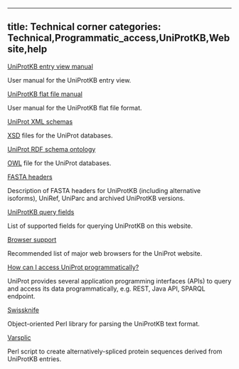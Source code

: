 
---
title: Technical corner
categories: Technical,Programmatic_access,UniProtKB,Website,help
---

[UniProtKB entry view manual](http://www.uniprot.org/manual)  
  
User manual for the UniProtKB entry view.

[UniProtKB flat file manual](https://web.expasy.org/docs/userman.html)  
  
User manual for the UniProtKB flat file format.

[UniProt XML schemas](http://www.uniprot.org/docs/?query=schema)  
  
[XSD](https://en.wikipedia.org/wiki/XML%5FSchema%5F%28W3C%29) files for the UniProt databases.

[UniProt RDF schema ontology](ftp://ftp.uniprot.org/pub/databases/uniprot/current%5Frelease/rdf/core.owl)  
  
[OWL](https://en.wikipedia.org/wiki/Web%5FOntology%5FLanguage) file for the UniProt databases.

[FASTA headers](http://www.uniprot.org/help/fasta%2Dheaders)  
  
Description of FASTA headers for UniProtKB (including alternative isoforms), UniRef, UniParc and archived UniProtKB versions.

[UniProtKB query fields](http://www.uniprot.org/help/query%2Dfields)  
  
List of supported fields for querying UniProtKB on this website.

[Browser support](http://www.uniprot.org/help/browser%5Fsupport)  
  
Recommended list of major web browsers for the UniProt website.

[How can I access UniProt programmatically?](http://www.uniprot.org/help/programmatic%5Faccess)  
  
UniProt provides several application programming interfaces (APIs) to query and access its data programmatically, e.g. REST, Java API, SPARQL endpoint.

[Swissknife](http://swissknife.sourceforge.net/docs/)  
  
Object-oriented Perl library for parsing the UniProtKB text format.

[Varsplic](ftp://ftp.ebi.ac.uk/pub/software/uniprot/varsplic)  
  
Perl script to create alternatively-spliced protein sequences derived from UniProtKB entries.
        
